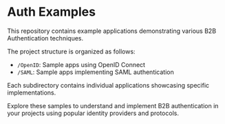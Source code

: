 # Auth Examples

This repository contains example applications demonstrating various B2B Authentication techniques. 

The project structure is organized as follows:

- `/OpenID`: Sample apps using OpenID Connect
- `/SAML`: Sample apps implementing SAML authentication

Each subdirectory contains individual applications showcasing specific implementations.

Explore these samples to understand and implement B2B authentication in your projects using popular identity providers and protocols.
